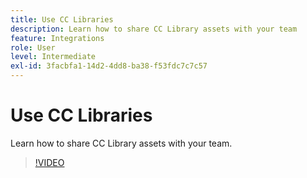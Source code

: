 ```yaml
---
title: Use CC Libraries
description: Learn how to share CC Library assets with your team
feature: Integrations
role: User
level: Intermediate
exl-id: 3facbfa1-14d2-4dd8-ba38-f53fdc7c7c57
---
```

# Use CC Libraries

Learn how to share CC Library assets with your team.

>[!VIDEO](https://video.tv.adobe.com/v/3420227?quality=12&learn=on&hidetitle=true)
